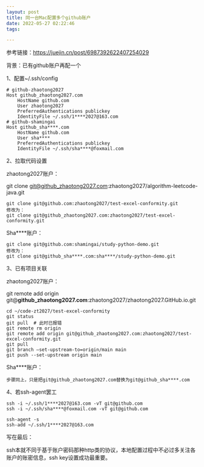```yaml
---
layout: post
title: 同一台Mac配置多个github账户
date: 2022-05-27 02:22:46
tags:

---
```




参考链接：https://juejin.cn/post/6987392622407254029



背景：已有github账户再配一个



1、配置~/.ssh/config

```
# github-zhaotong2027
Host github_zhaotong2027.com
    HostName github.com
    User zhaotong2027
    PreferredAuthentications publickey
    IdentityFile ~/.ssh/1****2027@163.com
# github-shamingai
Host github_sha****.com
    HostName github.com
    User sha****
    PreferredAuthentications publickey
    IdentityFile ~/.ssh/sha****@foxmail.com
```

2、拉取代码设置

zhaotong2027账户：

git clone git@github_zhaotong2027.com:zhaotong2027/algorithm-leetcode-java.git

```
git clone git@github.com:zhaotong2027/test-excel-conformity.git
修改为：
git clone git@github_zhaotong2027.com:zhaotong2027/test-excel-conformity.git
```

Sha****账户：

```
git clone git@github.com:shamingai/study-python-demo.git
修改为：
git clone git@github_sha****.com:sha****/study-python-demo.git
```

3、已有项目关联

zhaotong2027账户：

git remote add origin git@**github_zhaotong2027.com**:zhaotong2027/zhaotong2027.GitHub.io.git

```
cd ~/code-zt2027/test-excel-conformity
git status
git pull  # 此时已报错
git remote rm origin
git remote add origin git@github_zhaotong2027.com:zhaotong2027/test-excel-conformity.git
git pull
git branch –set-upstream-to=origin/main main
git push --set-upstream origin main
```

Sha****账户：

```
步骤同上，只是把git@github_zhaotong2027.com替换为git@github_sha****.com
```

4、若ssh-agent罢工

```
ssh -i ~/.ssh/1****2027@163.com -vT git@github.com
ssh -i ~/.ssh/sha****@foxmail.com -vT git@github.com

ssh-agent -s
ssh-add ~/.ssh/1****2027@163.com
```



写在最后：

ssh本就不同于基于账户密码那种http类的协议，本地配置过程中不必过多关注各账户的账密信息，ssh key设置成功最重要。

